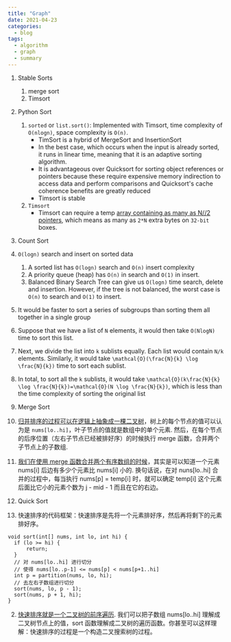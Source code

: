 ```yaml
---
title: "Graph"
date: 2021-04-23
categories:
  - blog
tags:
  - algorithm
  - graph
  - summary
---
```


1. Stable Sorts
    1. merge sort
    2. Timsort

2. Python Sort
    1. `sorted` or `list.sort()`: Implemented with Timsort, time complexity of `O(nlogn)`, space complexity is `O(n)`.
        * TimSort is a hybrid of MergeSort and InsertionSort
        * In the best case, which occurs when the input is already sorted, it runs in linear time, meaning that it is an adaptive sorting algorithm.
        * It is advantageous over Quicksort for sorting object references or pointers because these require expensive memory indirection to access data and perform comparisons and Quicksort's cache coherence benefits are greatly reduced
        * Timsort is stable
    2. `Timsort`
        * Timsort can require a temp [array containing as many as N//2 pointers][Python Timsort Space Requirements], which means as many as `2*N` extra bytes on `32-bit` boxes.

3. Count Sort


4. `O(logn)` search and insert on sorted data
    1. A sorted list has `O(logn)` search and `O(n)` insert complexity
    2. A priority queue (heap) has `O(n)` in search and `O(1)` in insert.
    2. Balanced Binary Search Tree can give us `O(logn)` time search, delete and insertion. However, if the tree is not balanced, the worst case is `O(n)` to search and `O(1)` to insert.

5. It would be faster to sort a series of subgroups than sorting them all together in a single group
  1. Suppose that we have a list of `N` elements, it would then take `O(NlogN)` time to sort this list.
  2. Next, we divide the list into `k` sublists equally. Each list would contain `N/k` elements. Similarly, it would take `\mathcal{O}(\frac{N}{k} \log \frac{N}{k})` time to sort each sublist.
  3. In total, to sort all the `k` sublists, it would take `\mathcal{O}(k\frac{N}{k} \log \frac{N}{k})=\mathcal{O}(N \log \frac{N}{k})`, which is less than the time complexity of sorting the original list


6. Merge Sort
  1. [归并排序的过程可以在逻辑上抽象成一棵二叉树][归并排序详解及应用]，树上的每个节点的值可以认为是 `nums[lo..hi]`，叶子节点的值就是数组中的单个元素. 然后，在每个节点的后序位置（左右子节点已经被排好序）的时候执行 merge 函数，合并两个子节点上的子数组. 
  2. [我们在使用 merge 函数合并两个有序数组的时候][LC315. Count of Smaller Numbers After Self]，其实是可以知道一个元素 nums[i] 后边有多少个元素比 nums[i] 小的. 换句话说，在对 nuns[lo..hi] 合并的过程中，每当执行 nums[p] = temp[i] 时，就可以确定 temp[i] 这个元素后面比它小的元素个数为 j - mid - 1 而且在它的右边。

7. Quick Sort
  1. 快速排序的代码框架：快速排序是先将一个元素排好序，然后再将剩下的元素排好序。
  ```
  void sort(int[] nums, int lo, int hi) {
    if (lo >= hi) {
        return;
    }
    // 对 nums[lo..hi] 进行切分
    // 使得 nums[lo..p-1] <= nums[p] < nums[p+1..hi]
    int p = partition(nums, lo, hi);
    // 去左右子数组进行切分
    sort(nums, lo, p - 1);
    sort(nums, p + 1, hi);
  }

  ```
  2. [快速排序就是一个二叉树的前序遍历][快速排序详解及应用]. 我们可以把子数组 nums[lo..hi] 理解成二叉树节点上的值，sort 函数理解成二叉树的遍历函数。你甚至可以这样理解：快速排序的过程是一个构造二叉搜索树的过程。

[Python Timsort Space Requirements]: https://github.com/python/cpython/blob/fdfea4ab16ff65234dc30f51ed8056138ab19005/Objects/listsort.txt#L17
[归并排序详解及应用]: https://labuladong.github.io/algo/2/19/38/
[LC315. Count of Smaller Numbers After Self]: https://leetcode.com/problems/count-of-smaller-numbers-after-self/
[快速排序详解及应用]: https://labuladong.github.io/algo/2/19/42/